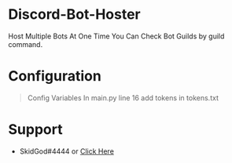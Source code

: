 # Discord-Bot-Hoster
Host Multiple Bots At One Time
You Can Check Bot Guilds by guild command.

# Configuration
> Config Variables In main.py line 16
add tokens in tokens.txt

# Support
- SkidGod#4444 or [Click Here](https://discord.gg/sputnik)
